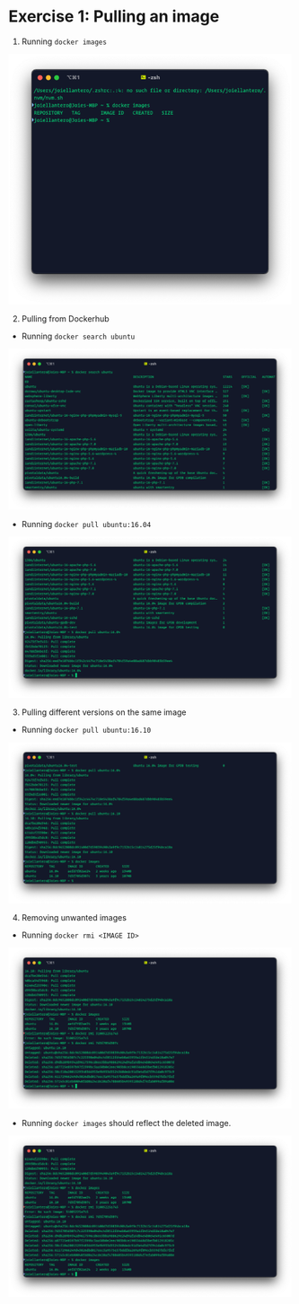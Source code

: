 # Exercise 1: Pulling an image

1. Running `docker images`

<img src="1 - docker images.png" alt="1">

2. Pulling from Dockerhub

* Running `docker search ubuntu`

<img src="2.1 - docker search.png" alt="2.1">

* Running `docker pull ubuntu:16.04`

<img src="2.2 - docker pull.png" alt="2.2">

3. Pulling different versions on the same image

* Running `docker pull ubuntu:16.10`

<img src="3 - docker images.png" alt="3">

4. Removing unwanted images

* Running `docker rmi <IMAGE ID>`

<img src="4.1 - delete image.png" alt="4.1">

* Running `docker images` should reflect the deleted image.

<img src="4.2 - recheck images.png" alt="4.2">